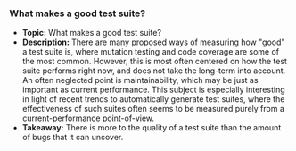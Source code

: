 ### What makes a good test suite?
* **Topic:** What makes a good test suite?
* **Description:** There are many proposed ways of measuring how "good" a test
  suite is, where mutation testing and code coverage are some of the most
  common. However, this is most often centered on how the test suite performs
  right now, and does not take the long-term into account. An often neglected
  point is maintainability, which may be just as important as current
  performance. This subject is especially interesting in light of recent trends
  to automatically generate test suites, where the effectiveness of such suites
  often seems to be measured purely from a current-performance point-of-view.
* **Takeaway:** There is more to the quality of a test suite than the amount of
  bugs that it can uncover.
